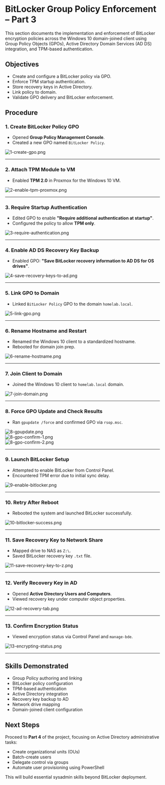 # BitLocker Group Policy Enforcement – Part 3

This section documents the implementation and enforcement of BitLocker encryption policies across the Windows 10 domain-joined client using Group Policy Objects (GPOs), Active Directory Domain Services (AD DS) integration, and TPM-based authentication.

## Objectives
- Create and configure a BitLocker policy via GPO.
- Enforce TPM startup authentication.
- Store recovery keys in Active Directory.
- Link policy to domain.
- Validate GPO delivery and BitLocker enforcement.

## Procedure

### 1. Create BitLocker Policy GPO
- Opened **Group Policy Management Console**.
- Created a new GPO named `BitLocker Policy`.

![1-create-gpo.png](../images/1-create-gpo.png)

---

### 2. Attach TPM Module to VM
- Enabled **TPM 2.0** in Proxmox for the Windows 10 VM.

![2-enable-tpm-proxmox.png](../images/2-enable-tpm-proxmox.png)

---

### 3. Require Startup Authentication
- Edited GPO to enable **"Require additional authentication at startup"**.
- Configured the policy to allow **TPM only**.

![3-require-authentication.png](../images/3-require-authentication.png)

---

### 4. Enable AD DS Recovery Key Backup
- Enabled GPO: **"Save BitLocker recovery information to AD DS for OS drives"**.

![4-save-recovery-keys-to-ad.png](../images/4-save-recovery-keys-to-ad.png)

---

### 5. Link GPO to Domain
- Linked `BitLocker Policy` GPO to the domain `homelab.local`.

![5-link-gpo.png](../images/5-link-gpo.png)

---

### 6. Rename Hostname and Restart
- Renamed the Windows 10 client to a standardized hostname.
- Rebooted for domain join prep.

![6-rename-hostname.png](../images/6-rename-hostname.png)

---

### 7. Join Client to Domain
- Joined the Windows 10 client to `homelab.local` domain.

![7-join-domain.png](../images/7-join-domain.png)

---

### 8. Force GPO Update and Check Results
- Ran `gpupdate /force` and confirmed GPO via `rsop.msc`.

![8-gpupdate.png](../images/8-gpupdate.png)  
![8-gpo-confirm-1.png](../images/8-gpo-confirm-1.png)  
![8-gpo-confirm-2.png](../images/8-gpo-confirm-2.png)

---

### 9. Launch BitLocker Setup
- Attempted to enable BitLocker from Control Panel.
- Encountered TPM error due to initial sync delay.

![9-enable-bitlocker.png](../images/9-enable-bitlocker.png)

---

### 10. Retry After Reboot
- Rebooted the system and launched BitLocker successfully.

![10-bitlocker-success.png](../images/10-bitlocker-success.png)

---

### 11. Save Recovery Key to Network Share
- Mapped drive to NAS as `Z:\`.
- Saved BitLocker recovery key `.txt` file.

![11-save-recovery-key-to-z.png](../images/11-save-recovery-key-to-z.png)

---

### 12. Verify Recovery Key in AD
- Opened **Active Directory Users and Computers**.
- Viewed recovery key under computer object properties.

![12-ad-recovery-tab.png](../images/12-ad-recovery-tab.png)

---

### 13. Confirm Encryption Status
- Viewed encryption status via Control Panel and `manage-bde`.

![13-encrypting-status.png](../images/13-encrypting-status.png)

---

## Skills Demonstrated
- Group Policy authoring and linking
- BitLocker policy configuration
- TPM-based authentication
- Active Directory integration
- Recovery key backup to AD
- Network drive mapping
- Domain-joined client configuration

## Next Steps
Proceed to **Part 4** of the project, focusing on Active Directory administrative tasks:
- Create organizational units (OUs)
- Batch-create users
- Delegate control via groups
- Automate user provisioning using PowerShell

This will build essential sysadmin skills beyond BitLocker deployment.
